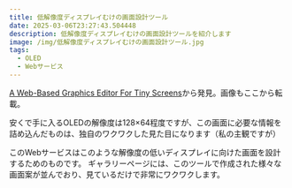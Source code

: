 ```yaml
---
title: 低解像度ディスプレイむけの画面設計ツール
date: 2025-03-06T23:27:43.504448
description: 低解像度ディスプレイむけの画面設計ツールを紹介します
image: /img/低解像度ディスプレイむけの画面設計ツール.jpg
tags:
  - OLED
  - Webサービス
---
```

[A Web-Based Graphics Editor For Tiny Screens](https://hackaday.com/2025/02/22/a-web-based-graphics-editor-for-tiny-screens/)から発見。画像もここから転載。

安くで手に入るOLEDの解像度は128×64程度ですが、この画面に必要な情報を詰め込んだものは、独自のワクワクした見た目になります（私の主観ですが）

このWebサービスはこのような解像度の低いディスプレイに向けた画面を設計するためのものです。
ギャラリーページには、このツールで作成された様々な画面案が並んでおり、見ているだけで非常にワクワクします。




